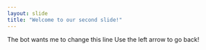 ```yaml
---
layout: slide
title: "Welcome to our second slide!"
---
```

The bot wants me to change this line
Use the left arrow to go back!
